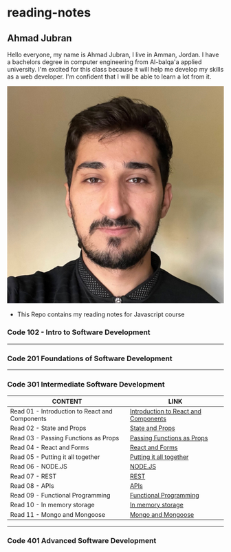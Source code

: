 # reading-notes

## Ahmad Jubran

Hello everyone,
my name is Ahmad Jubran, I live in Amman, Jordan. I have a bachelors degree in computer engineering from Al-balqa'a applied university. I'm excited for this class because it will help me develop my skills as a web developer. I'm confident that I will be able to learn a lot from it.

![Me!](img/AhmadPhoto.jpg)

- This Repo contains my reading notes for Javascript course

### Code 102 - Intro to Software Development

---

### Code 201 Foundations of Software Development

---

### Code 301 Intermediate Software Development

| CONTENT                                        | LINK                                                             |
| ---------------------------------------------- | ---------------------------------------------------------------- |
| Read 01 - Introduction to React and Components | [Introduction to React and Components](Code301/Read01/README.md) |
| Read 02 - State and Props                      | [State and Props](Code301/Read02/README.md)                      |
| Read 03 - Passing Functions as Props           | [Passing Functions as Props](Code301/Read03/README.md)           |
| Read 04 - React and Forms                      | [React and Forms](Code301/Read04/README.md)                      |
| Read 05 - Putting it all together              | [Putting it all together](Code301/Read05/README.md)              |
| Read 06 - NODE.JS                              | [NODE.JS](Code301/Read06/README.md)                              |
| Read 07 - REST                                 | [REST](Code301/Read07/README.md)                                 |
| Read 08 - APIs                                 | [APIs](Code301/Read08/README.md)                                 |
| Read 09 - Functional Programming               | [Functional Programming](Code301/Read09/README.md)               |
| Read 10 - In memory storage                    | [In memory storage](Code301/Read10/README.md)                    |
| Read 11 - Mongo and Mongoose                   | [Mongo and Mongoose](Code301/Read11/README.md)                   |

---

### Code 401 Advanced Software Development
